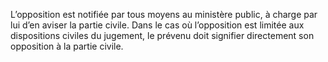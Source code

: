 L’opposition est notifiée par tous moyens au ministère public, à charge par lui d’en aviser la partie civile.
Dans le cas où l’opposition est limitée aux dispositions civiles du jugement, le prévenu doit signifier directement son opposition à la partie civile.
